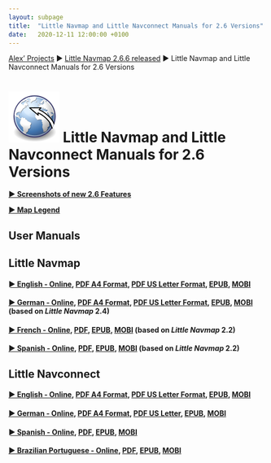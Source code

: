 ```yaml
---
layout: subpage
title:  "Little Navmap and Little Navconnect Manuals for 2.6 Versions"
date:   2020-12-11 12:00:00 +0100
---
```


[Alex’ Projects](/index.html)
► [Little Navmap 2.6.6 released](/release/2020/12/12/littlenavmap-stable-266-released.html)
► Little Navmap and Little Navconnect Manuals for 2.6 Versions

# ![Little Navmap and Little Navconnect Manuals](/assets/images/navroute.png) Little Navmap and Little Navconnect Manuals for 2.6 Versions

[**► Screenshots of new 2.6 Features**](/pages/26/littlenavmapscreens.html)

[**► Map Legend**](https://www.littlenavmap.org/manuals/littlenavmap/release/2.6/en/LEGEND.html)

## User Manuals

## Little Navmap

#### [► English - Online](https://www.littlenavmap.org/manuals/littlenavmap/release/2.6/en/), [PDF A4 Format](https://www.littlenavmap.org/manuals/littlenavmap/release/2.6/littlenavmap_book_en_a4.pdf), [PDF US Letter Format](https://www.littlenavmap.org/manuals/littlenavmap/release/2.6/littlenavmap_book_en_letter.pdf), [EPUB](https://www.littlenavmap.org/manuals/littlenavmap/release/2.6/littlenavmap_book_en.epub), [MOBI](https://www.littlenavmap.org/manuals/littlenavmap/release/2.6/littlenavmap_book_en.mobi)

#### [► German - Online](https://www.littlenavmap.org/manuals/littlenavmap/release/2.4/de/), [PDF A4 Format](https://www.littlenavmap.org/manuals/littlenavmap/release/2.4/littlenavmap_book_de_a4.pdf), [PDF US Letter Format](https://www.littlenavmap.org/manuals/littlenavmap/release/2.4/littlenavmap_book_de_letter.pdf), [EPUB](https://www.littlenavmap.org/manuals/littlenavmap/release/2.4/littlenavmap_book_de.epub), [MOBI](https://www.littlenavmap.org/manuals/littlenavmap/release/2.4/littlenavmap_book_de.mobi) (based on _Little Navmap_ 2.4)

#### [► French - Online](https://www.littlenavmap.org/manuals/littlenavmap/release/2.4/fr/), [PDF](https://www.littlenavmap.org/manuals/littlenavmap/release/2.4/littlenavmap_book_fr.pdf), [EPUB](https://www.littlenavmap.org/manuals/littlenavmap/release/2.4/littlenavmap_book_fr.epub), [MOBI](https://www.littlenavmap.org/manuals/littlenavmap/release/2.4/littlenavmap_book_fr.mobi) (based on _Little Navmap_ 2.2)

#### [► Spanish - Online](https://www.littlenavmap.org/manuals/littlenavmap/release/2.4/es/), [PDF](https://www.littlenavmap.org/manuals/littlenavmap/release/2.4/littlenavmap_book_es.pdf), [EPUB](https://www.littlenavmap.org/manuals/littlenavmap/release/2.4/littlenavmap_book_es.epub), [MOBI](https://www.littlenavmap.org/manuals/littlenavmap/release/2.4/littlenavmap_book_es.mobi) (based on _Little Navmap_ 2.2)

## Little Navconnect

#### [► English - Online](https://www.littlenavmap.org/manuals/littlenavconnect/release/2.6/en/), [PDF A4 Format](https://www.littlenavmap.org/manuals/littlenavconnect/release/2.6/littlenavconnect_book_en_a4.pdf), [PDF US Letter Format](https://www.littlenavmap.org/manuals/littlenavconnect/release/2.6/littlenavconnect_book_en_letter.pdf), [EPUB](https://www.littlenavmap.org/manuals/littlenavconnect/release/2.6/littlenavconnect_book_en.epub), [MOBI](https://www.littlenavmap.org/manuals/littlenavconnect/release/2.6/littlenavconnect_book_en.mobi)

#### [► German - Online](https://www.littlenavmap.org/manuals/littlenavconnect/release/2.4/de/), [PDF A4 Format](https://www.littlenavmap.org/manuals/littlenavconnect/release/2.4/littlenavconnect_book_de.pdf), [PDF US Letter](https://www.littlenavmap.org/manuals/littlenavconnect/release/2.4/littlenavconnect_book_de_letter.pdf), [EPUB](https://www.littlenavmap.org/manuals/littlenavconnect/release/2.4/littlenavconnect_book_de.epub), [MOBI](https://www.littlenavmap.org/manuals/littlenavconnect/release/2.4/littlenavconnect_book_de.mobi)

#### [► Spanish - Online](https://www.littlenavmap.org/manuals/littlenavconnect/release/2.4/es/), [PDF](https://www.littlenavmap.org/manuals/littlenavconnect/release/2.4/littlenavconnect_book_es.pdf), [EPUB](https://www.littlenavmap.org/manuals/littlenavconnect/release/2.4/littlenavconnect_book_es.epub), [MOBI](https://www.littlenavmap.org/manuals/littlenavconnect/release/2.4/littlenavconnect_book_es.mobi)

#### [► Brazilian Portuguese - Online](https://www.littlenavmap.org/manuals/littlenavconnect/release/2.4/pt_BR/), [PDF](https://www.littlenavmap.org/manuals/littlenavconnect/release/2.4/littlenavconnect_book_pt_BR.pdf), [EPUB](https://www.littlenavmap.org/manuals/littlenavconnect/release/2.4/littlenavconnect_book_pt_BR.epub), [MOBI](https://www.littlenavmap.org/manuals/littlenavconnect/release/2.4/littlenavconnect_book_pt_BR.mobi)
